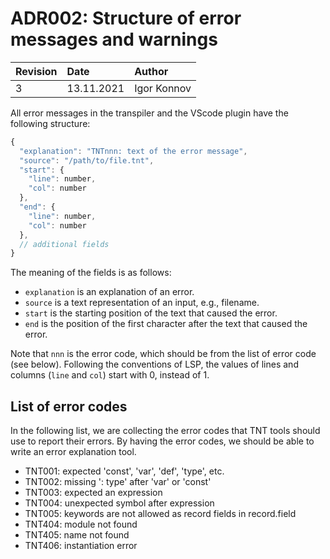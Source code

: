 # ADR002: Structure of error messages and warnings

| Revision | Date       | Author           |
| :------- | :--------- | :--------------- |
| 3        | 13.11.2021 | Igor Konnov      |

All error messages in the transpiler and the VScode plugin have the following structure:

```js
{
  "explanation": "TNTnnn: text of the error message",
  "source": "/path/to/file.tnt",
  "start": {
    "line": number,
    "col": number
  },
  "end": {
    "line": number,
    "col": number
  },
  // additional fields
}
```

The meaning of the fields is as follows:

 - `explanation` is an explanation of an error.
 - `source` is a text representation of an input, e.g., filename.
 - `start` is the starting position of the text that caused the error.
 - `end` is the position of the first character after the text that caused
    the error.

Note that `nnn` is the error code, which should be from the list of error code
(see below). Following the conventions of LSP, the values of lines and columns
(`line` and `col`) start with 0, instead of 1.

## List of error codes

In the following list, we are collecting the error codes that TNT tools should
use to report their errors. By having the error codes, we should be able to
write an error explanation tool.

 - TNT001: expected 'const', 'var', 'def', 'type', etc.
 - TNT002: missing ': type' after 'var' or 'const'
 - TNT003: expected an expression
 - TNT004: unexpected symbol after expression
 - TNT005: keywords are not allowed as record fields in record.field
 - TNT404: module <name> not found
 - TNT405: name <name> not found
 - TNT406: instantiation error

